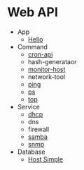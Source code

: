 # Web API

- App
  - [Hello](codes/app/hello-api/)
- Command
  - [cron-api](codes/command/cron-api/)
  - hash-generataor
  - [monitor-host](codes/command/monitor-host-api/)
  - network-tool
  - [ping](codes/command/ping-api/)
  - [ps](codes/command/ps-api/)
  - [top](codes/command/top-api/)
- Service
  - [dhcp](codes/service/dhcp/)
  - dns
  - firewall
  - [samba](codes/service/samba/)
  - [snmp](codes/service/snmp/)
- Database
  - [Host Simple](codes/db/host/)
